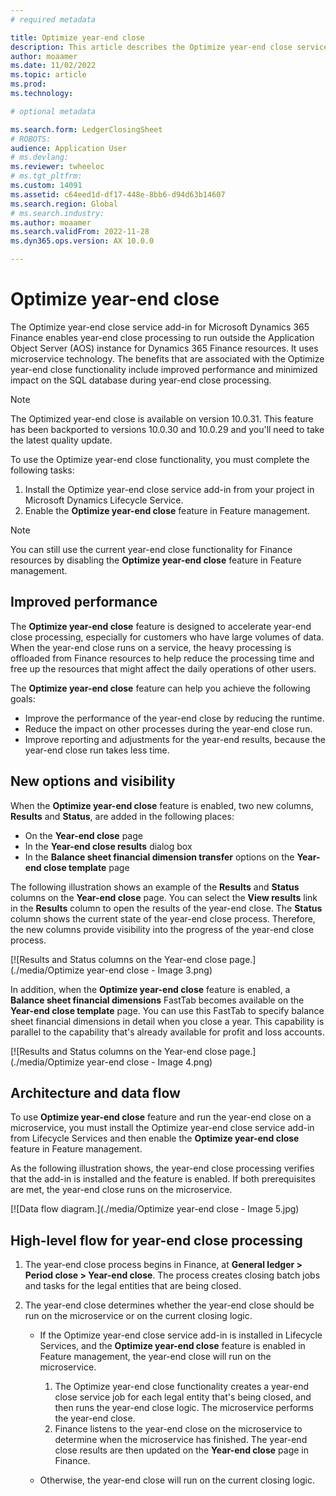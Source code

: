 ```yaml
---
# required metadata

title: Optimize year-end close
description: This article describes the Optimize year-end close service add-in that's available for the general ledger year-end close process.
author: moaamer
ms.date: 11/02/2022
ms.topic: article
ms.prod: 
ms.technology: 

# optional metadata

ms.search.form: LedgerClosingSheet
# ROBOTS: 
audience: Application User
# ms.devlang: 
ms.reviewer: twheeloc
# ms.tgt_pltfrm: 
ms.custom: 14091
ms.assetid: c64eed1d-df17-448e-8bb6-d94d63b14607
ms.search.region: Global
# ms.search.industry: 
ms.author: moaamer
ms.search.validFrom: 2022-11-28
ms.dyn365.ops.version: AX 10.0.0

---
```


# Optimize year-end close 

The Optimize year-end close service add-in for Microsoft Dynamics 365 Finance enables year-end close processing to run outside the Application Object Server (AOS) instance for Dynamics 365 Finance resources. It uses microservice technology. The benefits that are associated with the Optimize year-end close functionality include improved performance and minimized impact on the SQL database during year-end close processing.

>[!NOTE]
> The Optimized year-end close is available on version 10.0.31. This feature has been backported to versions 10.0.30 and 10.0.29 and you'll need to take the latest quality update.   

To use the Optimize year-end close functionality, you must complete the following tasks:

1. Install the Optimize year-end close service add-in from your project in Microsoft Dynamics Lifecycle Service.
2. Enable the **Optimize year-end close** feature in Feature management.

> [!NOTE]
> You can still use the current year-end close functionality for Finance resources by disabling the **Optimize year-end close** feature in Feature management.

## Improved performance

The **Optimize year-end close** feature is designed to accelerate year-end close processing, especially for customers who have large volumes of data. When the year-end close runs on a service, the heavy processing is offloaded from Finance resources to help reduce the processing time and free up the resources that might affect the daily operations of other users.

The **Optimize year-end close** feature can help you achieve the following goals:

- Improve the performance of the year-end close by reducing the runtime.
- Reduce the impact on other processes during the year-end close run.
- Improve reporting and adjustments for the year-end results, because the year-end close run takes less time.

## New options and visibility

When the **Optimize year-end close** feature is enabled, two new columns, **Results** and **Status**, are added in the following places:

- On the **Year-end close** page
- In the **Year-end close results** dialog box
- In the **Balance sheet financial dimension transfer** options on the **Year-end close template** page

The following illustration shows an example of the **Results** and **Status** columns on the **Year-end close** page. You can select the **View results** link in the **Results** column to open the results of the year-end close. The **Status** column shows the current state of the year-end close process. Therefore, the new columns provide visibility into the progress of the year-end close process.

[![Results and Status columns on the Year-end close page.](./media/Optimize year-end close - Image 3.png)

In addition, when the **Optimize year-end close** feature is enabled, a **Balance sheet financial dimensions** FastTab becomes available on the **Year-end close template** page. You can use this FastTab to specify balance sheet financial dimensions in detail when you close a year. This capability is parallel to the capability that's already available for profit and loss accounts.

[![Results and Status columns on the Year-end close page.](./media/Optimize year-end close - Image 4.png)

## Architecture and data flow

To use **Optimize year-end close** feature and run the year-end close on a microservice, you must install the Optimize year-end close service add-in from Lifecycle Services and then enable the **Optimize year-end close** feature in Feature management.

As the following illustration shows, the year-end close processing verifies that the add-in is installed and the feature is enabled. If both prerequisites are met, the year-end close runs on the microservice.

[![Data flow diagram.](./media/Optimize year-end close - Image 5.jpg)

## High-level flow for year-end close processing

1. The year-end close process begins in Finance, at **General ledger \> Period close \> Year-end close**. The process creates closing batch jobs and tasks for the legal entities that are being closed.
2. The year-end close determines whether the year-end close should be run on the microservice or on the current closing logic.

    - If the Optimize year-end close service add-in is installed in Lifecycle Services, and the **Optimize year-end close** feature is enabled in Feature management, the year-end close will run on the microservice.

        1. The Optimize year-end close functionality creates a year-end close service job for each legal entity that's being closed, and then runs the year-end close logic. The microservice performs the year-end close.
        2. Finance listens to the year-end close on the microservice to determine when the microservice has finished. The year-end close results are then updated on the **Year-end close** page in Finance.

    - Otherwise, the year-end close will run on the current closing logic.
